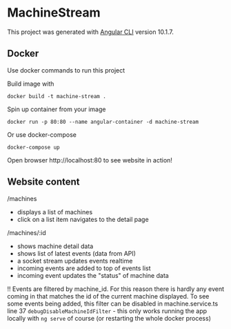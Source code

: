 # MachineStream

This project was generated with [Angular CLI](https://github.com/angular/angular-cli) version 10.1.7.

## Docker

Use docker commands to run this project

Build image with
 
`docker build -t machine-stream .`

Spin up container from your image

`docker run -p 80:80 --name angular-container -d machine-stream`

Or use docker-compose

`docker-compose up`

Open browser http://localhost:80 to see website in action!

## Website content

/machines
* displays a list of machines
* click on a list item navigates to the detail page

/machines/:id
* shows machine detail data
* shows list of latest events (data from API)
* a socket stream updates events realtime
* incoming events are added to top of events list
* incoming event updates the "status" of machine data

!! Events are filtered by machine_id. For this reason  there is hardly any event coming in that matches the id of the current machine displayed. To see some events being added, this filter can be disabled in machine.service.ts line 37 `debugDisableMachineIdFilter` - this only works running the app locally with `ng serve` of course (or restarting the whole docker process)
